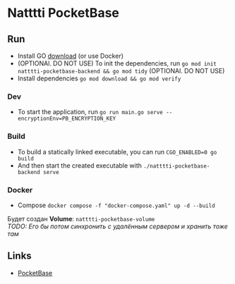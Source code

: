 # Natttti PocketBase

## Run

+ Install GO [download](https://go.dev/doc/install) (or use Docker)
+ (OPTIONAl. DO NOT USE) To init the dependencies, run `go mod init natttti-pocketbase-backend && go mod tidy` (OPTIONAl. DO NOT USE)
+ Install dependencies `go mod download && go mod verify`

### Dev

+ To start the application, run `go run main.go serve --encryptionEnv=PB_ENCRYPTION_KEY`

### Build

+ To build a statically linked executable, you can run `CGO_ENABLED=0 go build`
+ And then start the created executable with `./natttti-pocketbase-backend serve`

### Docker

+ Compose `docker compose -f "docker-compose.yaml" up -d --build`

Будет создан **Volume**: `natttti-pocketbase-volume`  
*TODO: Его бы потом синхронить с удалённым сервером и хранить тоже там*


## Links
+ [PocketBase](https://github.com/pocketbase/pocketbase)
